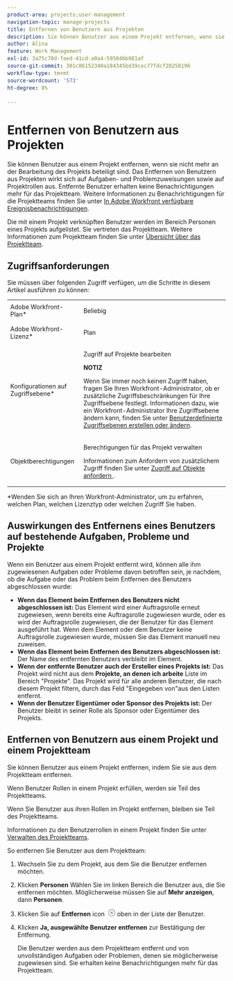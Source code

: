 ```yaml
---
product-area: projects;user-management
navigation-topic: manage-projects
title: Entfernen von Benutzern aus Projekten
description: Sie können Benutzer aus einem Projekt entfernen, wenn sie nicht mehr an der Bearbeitung des Projekts beteiligt sind.
author: Alina
feature: Work Management
exl-id: 3a75c78d-faed-41cd-a0a4-59504bb981af
source-git-commit: 301c86152340a184345bd39cec77fdcf28258196
workflow-type: tm+mt
source-wordcount: '573'
ht-degree: 0%

---
```


# Entfernen von Benutzern aus Projekten

Sie können Benutzer aus einem Projekt entfernen, wenn sie nicht mehr an der Bearbeitung des Projekts beteiligt sind. Das Entfernen von Benutzern aus Projekten wirkt sich auf Aufgaben- und Problemzuweisungen sowie auf Projektrollen aus. Entfernte Benutzer erhalten keine Benachrichtigungen mehr für das Projektteam. Weitere Informationen zu Benachrichtigungen für die Projektteams finden Sie unter [In Adobe Workfront verfügbare Ereignisbenachrichtigungen](../../../administration-and-setup/manage-workfront/emails/event-notifications-available-in-wf.md).

Die mit einem Projekt verknüpften Benutzer werden im Bereich Personen eines Projekts aufgelistet. Sie vertreten das Projektteam. Weitere Informationen zum Projektteam finden Sie unter [Übersicht über das Projektteam](../../../manage-work/projects/planning-a-project/project-team-overview.md).

## Zugriffsanforderungen

Sie müssen über folgenden Zugriff verfügen, um die Schritte in diesem Artikel ausführen zu können:

<table style="table-layout:auto"> 
 <col> 
 <col> 
 <tbody> 
  <tr> 
   <td role="rowheader">Adobe Workfront-Plan*</td> 
   <td> <p>Beliebig</p> </td> 
  </tr> 
  <tr> 
   <td role="rowheader">Adobe Workfront-Lizenz*</td> 
   <td> <p>Plan </p> </td> 
  </tr> 
  <tr> 
   <td role="rowheader">Konfigurationen auf Zugriffsebene*</td> 
   <td> <p>Zugriff auf Projekte bearbeiten</p> <p><b>NOTIZ</b>

Wenn Sie immer noch keinen Zugriff haben, fragen Sie Ihren Workfront-Administrator, ob er zusätzliche Zugriffsbeschränkungen für Ihre Zugriffsebene festlegt. Informationen dazu, wie ein Workfront-Administrator Ihre Zugriffsebene ändern kann, finden Sie unter <a href="../../../administration-and-setup/add-users/configure-and-grant-access/create-modify-access-levels.md" class="MCXref xref">Benutzerdefinierte Zugriffsebenen erstellen oder ändern</a>.</p> </td>
</tr> 
  <tr> 
   <td role="rowheader">Objektberechtigungen</td> 
   <td> <p>Berechtigungen für das Projekt verwalten</p> <p>Informationen zum Anfordern von zusätzlichem Zugriff finden Sie unter <a href="../../../workfront-basics/grant-and-request-access-to-objects/request-access.md" class="MCXref xref">Zugriff auf Objekte anfordern </a>.</p> </td> 
  </tr> 
 </tbody> 
</table>

*Wenden Sie sich an Ihren Workfront-Administrator, um zu erfahren, welchen Plan, welchen Lizenztyp oder welchen Zugriff Sie haben.

## Auswirkungen des Entfernens eines Benutzers auf bestehende Aufgaben, Probleme und Projekte

Wenn ein Benutzer aus einem Projekt entfernt wird, können alle ihm zugewiesenen Aufgaben oder Probleme davon betroffen sein, je nachdem, ob die Aufgabe oder das Problem beim Entfernen des Benutzers abgeschlossen wurde:

* **Wenn das Element beim Entfernen des Benutzers nicht abgeschlossen ist:** Das Element wird einer Auftragsrolle erneut zugewiesen, wenn bereits eine Auftragsrolle zugewiesen wurde, oder es wird der Auftragsrolle zugewiesen, die der Benutzer für das Element ausgeführt hat. Wenn dem Element oder dem Benutzer keine Auftragsrolle zugewiesen wurde, müssen Sie das Element manuell neu zuweisen.
* **Wenn das Element beim Entfernen des Benutzers abgeschlossen ist:** Der Name des entfernten Benutzers verbleibt im Element.
* **Wenn der entfernte Benutzer auch der Ersteller eines Projekts ist:** Das Projekt wird nicht aus dem **Projekte, an denen ich arbeite** Liste im Bereich &quot;Projekte&quot;. Das Projekt wird für alle anderen Benutzer, die nach diesem Projekt filtern, durch das Feld &quot;Eingegeben von&quot;aus den Listen entfernt.
* **Wenn der Benutzer Eigentümer oder Sponsor des Projekts ist:** Der Benutzer bleibt in seiner Rolle als Sponsor oder Eigentümer des Projekts.

## Entfernen von Benutzern aus einem Projekt und einem Projektteam

Sie können Benutzer aus einem Projekt entfernen, indem Sie sie aus dem Projektteam entfernen.

Wenn Benutzer Rollen in einem Projekt erfüllen, werden sie Teil des Projektteams.

Wenn Sie Benutzer aus ihren Rollen im Projekt entfernen, bleiben sie Teil des Projektteams.

Informationen zu den Benutzerrollen in einem Projekt finden Sie unter [Verwalten des Projektteams](../planning-a-project/manage-project-team.md).

So entfernen Sie Benutzer aus dem Projektteam:

1. Wechseln Sie zu dem Projekt, aus dem Sie die Benutzer entfernen möchten.

1. Klicken **Personen** Wählen Sie im linken Bereich die Benutzer aus, die Sie entfernen möchten. Möglicherweise müssen Sie auf **Mehr anzeigen**, dann **Personen**.

1. Klicken Sie auf **Entfernen** icon  ![Element entfernen](assets/remove-icon---x-in-circle.png) oben in der Liste der Benutzer.

1. Klicken **Ja, ausgewählte Benutzer entfernen** zur Bestätigung der Entfernung.

   Die Benutzer werden aus dem Projektteam entfernt und von unvollständigen Aufgaben oder Problemen, denen sie möglicherweise zugewiesen sind. Sie erhalten keine Benachrichtigungen mehr für das Projektteam.
